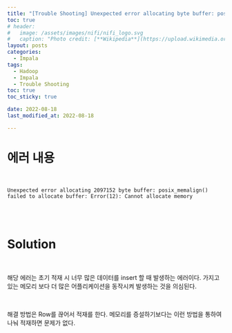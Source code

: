 ```yaml
---
title: "[Trouble Shooting] Unexpected error allocating byte buffer: posix_memalign() failed to allocate buffer: Error(12): Cannot allocate memory"
toc: true
# header:
#   image: /assets/images/nifi/nifi_logo.svg
#   caption: "Photo credit: [**Wikipedia**](https://upload.wikimedia.org/wikipedia/commons/f/ff/Apache-nifi-logo.svg)"
layout: posts
categories:
  - Impala
tags:
  - Hadoop
  - Impala
  - Trouble Shooting
toc: true
toc_sticky: true

date: 2022-08-18
last_modified_at: 2022-08-18

---
```


# 에러 내용

<br>

```
Unexpected error allocating 2097152 byte buffer: posix_memalign() failed to allocate buffer: Error(12): Cannot allocate memory
```

<br><br>

# Solution

<br>

해당 에러는 초기 적재 시 너무 많은 데이터를 insert 할 때 발생하는 에러이다.
가지고 있는 메모리 보다 더 많은 어플리케이션을 동작시켜 발생하는 것을 의심된다.

<br>

해결 방법은 Row를 끊어서 적재를 한다. 메모리를 증설하기보다는 이런 방법을 통하여 나눠 적재하면 문제가 없다.